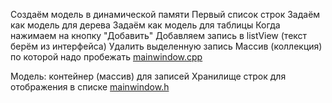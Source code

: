 Создаём модель в динамической памяти
Первый список строк
Задаём как модель для дерева
Задаём как модель для таблицы
Когда нажимаем на кнопку "Добавить"
Добавляем запись в listView (текст берём из интерфейса)
Удалить выделенную запись
Массив (коллекция) по которой надо пробежать
[mainwindow.cpp](mainwindow.cpp)

Модель: контейнер (массив) для записей
Хранилище строк для отображения в списке
[mainwindow.h](mainwindow.h)

